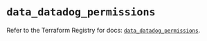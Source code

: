 # `data_datadog_permissions`

Refer to the Terraform Registry for docs: [`data_datadog_permissions`](https://registry.terraform.io/providers/datadog/datadog/3.69.0/docs/data-sources/permissions).

